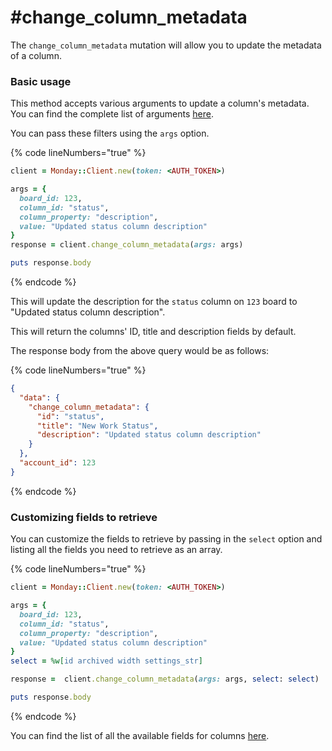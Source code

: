 # #change\_column\_metadata

The `change_column_metadata` mutation will allow you to update the metadata of a column.

### Basic usage

This method accepts various arguments to update a column's metadata. You can find the complete list of arguments [here](https://developer.monday.com/api-reference/docs/columns#arguments-7).

You can pass these filters using the `args` option.

{% code lineNumbers="true" %}
```ruby
client = Monday::Client.new(token: <AUTH_TOKEN>)

args = {
  board_id: 123,
  column_id: "status",
  column_property: "description",
  value: "Updated status column description"
}
response = client.change_column_metadata(args: args)

puts response.body
```
{% endcode %}

This will update the description for the `status` column on `123` board to "Updated status column description".

This will return the columns' ID, title and description fields by default.

The response body from the above query would be as follows:

{% code lineNumbers="true" %}
```json
{
  "data": {
    "change_column_metadata": {
      "id": "status",
      "title": "New Work Status",
      "description": "Updated status column description"
    }
  },
  "account_id": 123
}
```
{% endcode %}

### Customizing fields to retrieve

You can customize the fields to retrieve by passing in the `select` option and listing all the fields you need to retrieve as an array.

{% code lineNumbers="true" %}
```ruby
client = Monday::Client.new(token: <AUTH_TOKEN>)

args = {
  board_id: 123,
  column_id: "status",
  column_property: "description",
  value: "Updated status column description"
}
select = %w[id archived width settings_str]

response =  client.change_column_metadata(args: args, select: select)

puts response.body
```
{% endcode %}

You can find the list of all the available fields for columns [here](https://developer.monday.com/api-reference/docs/columns#fields).
